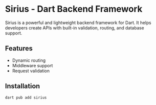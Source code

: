 # Sirius - Dart Backend Framework

Sirius is a powerful and lightweight backend framework for Dart.
It helps developers create APIs with built-in validation, routing, and database support.

## Features
- Dynamic routing
- Middleware support
- Request validation

## Installation
```sh
dart pub add sirius
